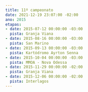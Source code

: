 ```yaml
---
title: 11º campeonato
date: 2021-12-19 23:07:00 -02:00
ano: 2015
etapas:
- date: 2015-07-12 00:00:00 -03:00
  pista: Granja Viana
- date: 2015-08-16 00:00:00 -03:00
  pista: San Marino
- date: 2015-09-13 00:00:00 -03:00
  pista: Kartódromo Ayrton Senna
- date: 2015-10-04 00:00:00 -03:00
  pista: MMOA - Nova Odessa
- date: 2015-11-29 00:00:00 -02:00
  pista: Granja Viana
- date: 2015-12-06 00:00:00 -02:00
  pista: Interlagos
---
```


